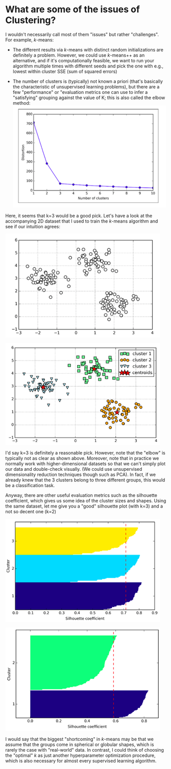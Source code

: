 # What are some of the issues of Clustering?

I wouldn't necessarily call most of them "issues" but rather "challenges". For example, *k*-means:


- The different results via *k*-means with distinct random initializations are definitely a problem. However, we could use *k*-means++ as an alternative, and if it's computationally feasible, we want to run your algorithm multiple times with different seeds and pick the one with e.g., lowest within cluster SSE (sum of squared errors)


- The number of clusters is (typically) not known a priori (that's basically the characteristic of unsupervised learning problems), but there are a few "performance" or "evaluation metrics one can use to infer a "satisfying" grouping against the value of K; this is also called the elbow method:
![](./issues_with_clustering/elbow.png)


Here, it seems that k=3 would be a good pick. Let's have a look at the accompanying 2D dataset that I used to train the *k*-means algorithm and see if our intuition agrees:

![](./issues_with_clustering/clusters_unlabeled.png)

![](./issues_with_clustering/clusters_kmeans.png)

I'd say k=3 is definitely a reasonable pick. However, note that the "elbow" is typically not as clear as shown above. Moreover, note that in practice we normally work with higher-dimensional datasets so that we can't simply plot our data and double-check visually. (We could use unsupervised dimensionality reduction techniques though such as PCA). In fact, if we already knew that the 3 clusters belong to three different groups, this would be a classification task.


Anyway, there are other useful evaluation metrics such as the silhouette coefficient, which gives us some idea of the cluster sizes and shapes. Using the same dataset, let me give you a "good" silhouette plot (with k=3) and a not so decent one (k=2)


![](./issues_with_clustering/silhouette_good.png)

![](./issues_with_clustering/silhouette_bad.png)

I would say that the biggest "shortcoming" in *k*-means may be that we assume that the groups come in spherical or globular shapes, which is rarely the case with "real-world" data. In contrast, I could think of choosing the "optimal" *k* as just another hyperparameter optimization procedure, which is also necessary for almost every supervised learning algorithm.   
